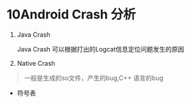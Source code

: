 # 10Android Crash 分析

1. Java Crash

   Java Crash 可以根据打出的Logcat信息定位问题发生的原因

2. Native Crash

> 一般是生成的so文件，产生的bug,C++ 语言的bug

* 符号表

> 